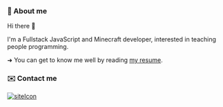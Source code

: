 [siteIcon]: https://img.shields.io/static/v1?label=site&message=visit&style=for-the-badge&color=454545&logo=webstorm
[siteURL]: https://nyashmyash99.ru

### 🧑 About me
Hi there 👋

I'm a Fullstack JavaScript and Minecraft developer, interested in teaching people programming.

➜ You can get to know me well by reading [my resume](https://nyashmyash99.notion.site/nyashmyash99/Daniil-Koshkin-22-1f1b6e8352c94230b65281d79befe83f).

### ✉️ Contact me
[![siteIcon]][siteURL]
